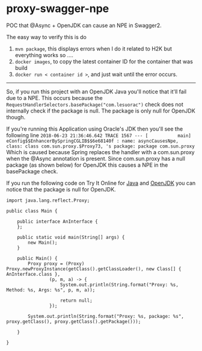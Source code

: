 # proxy-swagger-npe
POC that @Async + OpenJDK can cause an NPE in Swagger2.

The easy way to verify this is do
1. `mvn package`, this displays errors when I do it related to H2K but everything works so ....
2. `docker images`, to copy the latest container ID for the container that was build
3. `docker run < container id >`, and just wait until the error occurs.

----

So, if you run this project with an OpenJDK Java you'll notice that it'll fail due to a NPE. This occurs because the `RequestHandlerSelectors.basePackage("com.lesuorac")` check does not internally check if the package is null.
The package is only null for OpenJDK though.

If you're running this Application using Oracle's JDK then you'll see the following line
`2018-06-23 21:36:46.642 TRACE 1567 --- [           main] eConfig$$EnhancerBySpringCGLIB$$6e68140f : name: asyncCausesNpe, class: class com.sun.proxy.$Proxy73, 's package: package com.sun.proxy` Which is caused because Spring replaces the handler with a com.sun.proxy when the @Async annotation is present.
Since com.sun.proxy has a null package (as shown below) for OpenJDK this causes a NPE in the basePackage check.

If you run the following code on Try It Online for [Java](https://tio.run/#java-jdk) and [OpenJDK](https://tio.run/#java-openjdk) you can notice that the package is null for OpenJDK.
```
import java.lang.reflect.Proxy;

public class Main {

	public interface AnInterface {
	};

	public static void main(String[] args) {
		new Main();
	}

	public Main() {
		Proxy proxy = (Proxy) Proxy.newProxyInstance(getClass().getClassLoader(), new Class[] { AnInterface.class },
				(p, m, a) -> {
					System.out.println(String.format("Proxy: %s, Method: %s, Args: %s", p, m, a));

					return null;
				});

		System.out.println(String.format("Proxy: %s, package: %s", proxy.getClass(), proxy.getClass().getPackage()));

	}

}
```
